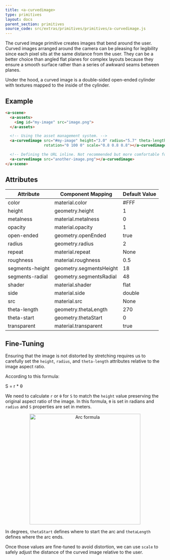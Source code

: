 ```yaml
---
title: <a-curvedimage>
type: primitives
layout: docs
parent_section: primitives
source_code: src/extras/primitives/primitives/a-curvedimage.js
---
```



The curved image primitive creates images that bend around the user. Curved
images arranged around the camera can be pleasing for legibility since each
pixel sits at the same distance from the user. They can be a better choice than
angled flat planes for complex layouts because they ensure a smooth surface
rather than a series of awkward seams between planes.

Under the hood, a curved image is a double-sided open-ended cylinder with
textures mapped to the inside of the cylinder.

## Example

```html
<a-scene>
  <a-assets>
    <img id="my-image" src="image.png">
  </a-assets>

  <!-- Using the asset management system. -->
  <a-curvedimage src="#my-image" height="3.0" radius="5.7" theta-length="72"
                 rotation="0 100 0" scale="0.8 0.8 0.8"></a-curvedimage>

  <!-- Defining the URL inline. Not recommended but more comfortable for web developers. -->
  <a-curvedimage src="another-image.png"></a-curvedimage>
</a-scene>
```

## Attributes

| Attribute       | Component Mapping       | Default Value |
| --------        | -----------------       | ------------- |
| color           | material.color          | #FFF          |
| height          | geometry.height         | 1             |
| metalness       | material.metalness      | 0             |
| opacity         | material.opacity        | 1             |
| open-ended      | geometry.openEnded      | true          |
| radius          | geometry.radius         | 2             |
| repeat          | material.repeat         | None          |
| roughness       | material.roughness      | 0.5           |
| segments-height | geometry.segmentsHeight | 18            |
| segments-radial | geometry.segmentsRadial | 48            |
| shader          | material.shader         | flat          |
| side            | material.side           | double        |
| src             | material.src            | None          |
| theta-length    | geometry.thetaLength    | 270           |
| theta-start     | geometry.thetaStart     | 0             |
| transparent     | material.transparent    | true          |

## Fine-Tuning

Ensuring that the image is not distorted by stretching requires us to carefully
set the `height`, `radius`, and `theta-length` attributes relative to the image
aspect ratio. 

According to this formula:

S = r * θ

We need to calculate `r` or `θ` for `S` to match the `height` value preserving 
the original aspect ratio of the image. In this formula, `θ` is set in radians 
and `radius` and `S` properties are set in meters.

<p align="center"><img width="350" alt="Arc formula" src="https://user-images.githubusercontent.com/21111451/46638723-e28f3800-cb27-11e8-9d6f-f8ddf5c87f62.png"></p>

In degrees, `thetaStart` defines where to start the arc and `thetaLength` defines where the arc ends. 

Once those values are fine-tuned to avoid distortion, we can use
`scale` to safely adjust the distance of the curved image relative to the user.
